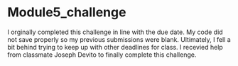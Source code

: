 # Module5_challenge

I orginally completed this challenge in line with the due date. My code did not save properly so my previous submissions were blank. Ultimately, I fell a bit behind trying to keep up with other deadlines for class. I recevied help from classmate Joseph Devito to finally complete this challenge. 

